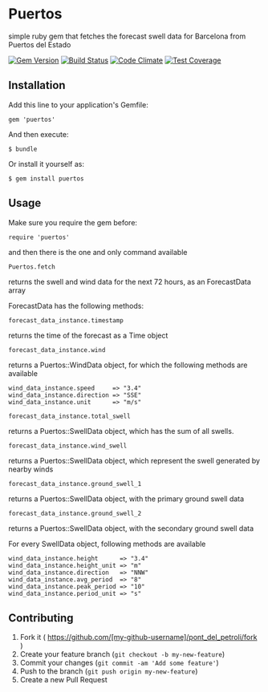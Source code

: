 # Puertos

simple ruby gem that fetches the forecast swell data for Barcelona from Puertos del Estado

[![Gem Version](https://badge.fury.io/rb/puertos.svg)](http://badge.fury.io/rb/puertos)
[![Build Status](https://travis-ci.org/rgalindo33/puertos.svg?branch=master)](https://travis-ci.org/rgalindo33/puertos)
[![Code Climate](https://codeclimate.com/github/rgalindo33/puertos/badges/gpa.svg)](https://codeclimate.com/github/rgalindo33/puertos)
[![Test Coverage](https://codeclimate.com/github/rgalindo33/puertos/badges/coverage.svg)](https://codeclimate.com/github/rgalindo33/puertos)

## Installation

Add this line to your application's Gemfile:

    gem 'puertos'

And then execute:

    $ bundle

Or install it yourself as:

    $ gem install puertos

## Usage

Make sure you require the gem before:

    require 'puertos'

and then there is the one and only command available

    Puertos.fetch

returns the swell and wind data for the next 72 hours, as an ForecastData array

ForecastData has the following methods:

    forecast_data_instance.timestamp

returns the time of the forecast as a Time object

    forecast_data_instance.wind

returns a Puertos::WindData object, for which the following methods are available

    wind_data_instance.speed     => "3.4"
    wind_data_instance.direction => "SSE"
    wind_data_instance.unit      => "m/s"

    forecast_data_instance.total_swell

returns a Puertos::SwellData object, which has the sum of all swells.

    forecast_data_instance.wind_swell

returns a Puertos::SwellData object, which represent the swell generated by nearby winds

    forecast_data_instance.ground_swell_1

returns a Puertos::SwellData object, with the primary ground swell data

    forecast_data_instance.ground_swell_2

returns a Puertos::SwellData object, with the secondary ground swell data


For every SwellData object, following methods are available

    wind_data_instance.height      => "3.4"
    wind_data_instance.height_unit => "m"
    wind_data_instance.direction   => "NNW"
    wind_data_instance.avg_period  => "8"
    wind_data_instance.peak_period => "10"
    wind_data_instance.period_unit => "s"



## Contributing

1. Fork it ( https://github.com/[my-github-username]/pont_del_petroli/fork )
2. Create your feature branch (`git checkout -b my-new-feature`)
3. Commit your changes (`git commit -am 'Add some feature'`)
4. Push to the branch (`git push origin my-new-feature`)
5. Create a new Pull Request
